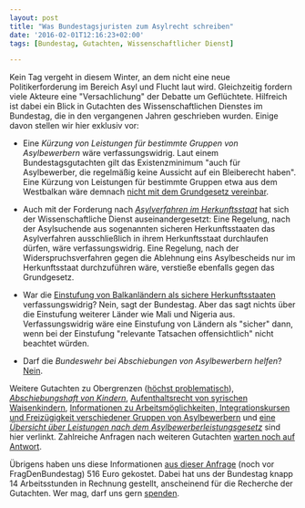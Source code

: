 ```yaml
---
layout: post
title: "Was Bundestagsjuristen zum Asylrecht schreiben"
date: '2016-02-01T12:16:23+02:00'
tags: [Bundestag, Gutachten, Wissenschaftlicher Dienst]

---
```


Kein Tag vergeht in diesem Winter, an dem nicht eine neue Politikerforderung im Bereich Asyl und Flucht laut wird. Gleichzeitig fordern viele Akteure eine "Versachlichung" der Debatte um Geflüchtete.
Hilfreich ist dabei ein Blick in Gutachten des Wissenschaftlichen Dienstes im Bundestag, die in den vergangenen Jahren geschrieben wurden. Einige davon stellen wir hier exklusiv vor:

* Eine *Kürzung von Leistungen für bestimmte Gruppen von Asylbewerbern* wäre verfassungswidrig. Laut einem Bundestagsgutachten gilt das Existenzminimum "auch für Asylbewerber, die regelmäßig keine Aussicht auf ein Bleiberecht haben". Eine Kürzung von Leistungen für bestimmte Gruppen etwa aus dem Westbalkan wäre demnach <a href="https://fragdenstaat.de/files/foi/40168/wd-asyl-5.pdf">nicht mit dem Grundgesetz vereinbar</a>.

* Auch mit der Forderung nach <a href="https://fragdenstaat.de/files/foi/40168/wd-asyl-9.pdf">*Asylverfahren im Herkunftsstaat*</a> hat sich der Wissenschaftliche Dienst auseinandergesetzt: Eine Regelung, nach der Asylsuchende aus sogenannten sicheren Herkunftsstaaten das Asylverfahren ausschließlich in ihrem Herkunftsstaat durchlaufen dürfen, wäre verfassungswidrig. Eine Regelung, nach der Widerspruchsverfahren gegen die Ablehnung eins Asylbescheids nur im Herkunftsstaat durchzuführen wäre, verstieße ebenfalls gegen das Grundgesetz.

* War die <a href="https://fragdenstaat.de/files/foi/40168/wd-asyl-11.pdf">Einstufung von Balkanländern als sichere Herkunftsstaaten</a> verfassungswidrig? Nein, sagt der Bundestag. Aber das sagt nichts über die Einstufung weiterer Länder wie Mali und Nigeria aus. Verfassungswidrig wäre eine Einstufung von Ländern als "sicher" dann, wenn bei der Einstufung "relevante Tatsachen offensichtlich" nicht beachtet würden.

* Darf die *Bundeswehr bei Abschiebungen von Asylbewerbern helfen*? <a href="https://fragdenstaat.de/files/foi/40168/wd-asyl-10.pdf">Nein</a>.

Weitere Gutachten zu Obergrenzen (<a href="https://fragdenstaat.de/files/foi/30800/obergrenze-153-15.pdf">höchst problematisch</a>), <a href="https://fragdenstaat.de/files/foi/40168/wd-asyl-4.pdf">*Abschiebungshaft von Kindern*</a>, <a href="https://fragdenstaat.de/files/foi/40168/wd-asyl-3.pdf">Aufenthaltsrecht von syrischen Waisenkindern</a>, <a href="https://fragdenstaat.de/files/foi/40168/wd-asyl-4.pdf">Informationen zu Arbeitsmöglichkeiten, Integrationskursen und Freizügigkeit verschiedener Gruppen von Asylbewerbern</a> und <a href="https://fragdenstaat.de/files/foi/40168/wd-asyl-16.pdf">eine *Übersicht über Leistungen nach dem Asylbewerberleistungsgesetz*</a> sind hier verlinkt. Zahlreiche Anfragen nach weiteren Gutachten <a href="https://fragdenstaat.de/kampagne/wissenschaftlicher-dienst/?q=asyl&page=">warten noch auf Antwort</a>. 

Übrigens haben uns diese Informationen <a href="https://fragdenstaat.de/anfrage/wissenschaftlicher-dienst-gutachten-zu-asylverfahren-und-asylrecht/#-">aus dieser Anfrage</a> (noch vor FragDenBundestag) 516 Euro gekostet. Dabei hat uns der Bundestag knapp 14 Arbeitsstunden in Rechnung gestellt, anscheinend für die Recherche der Gutachten. Wer mag, darf uns gern <a href="https://fragdenstaat.de/hilfe/spenden/">spenden</a>. 
